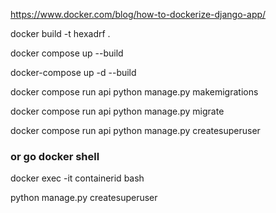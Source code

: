 https://www.docker.com/blog/how-to-dockerize-django-app/

docker build -t hexadrf .

docker compose up --build

docker-compose up -d --build

docker compose run api python manage.py makemigrations

docker compose run api python manage.py migrate

docker compose run api python manage.py createsuperuser

### or go docker shell
docker exec -it containerid bash

python manage.py createsuperuser
